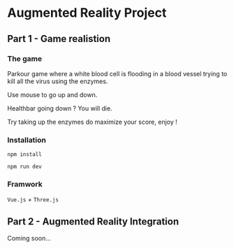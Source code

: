 # Augmented Reality Project

## Part 1 - Game realistion

### The game

Parkour game where a white blood cell is flooding in a blood vessel trying to kill all the virus using the enzymes.

Use mouse to go up and down.

Healthbar going down ? You will die.

Try taking up the enzymes do maximize your score, enjoy !

### Installation

```npm install```

```npm run dev```

### Framwork

`Vue.js` + `Three.js`

## Part 2 - Augmented Reality Integration

Coming soon...
